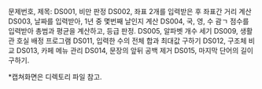 문제번호, 제목: 
DS001, 비만 판정
DS002, 좌표 2개를 입력받은 후 좌표간 거리 계산
DS003, 날짜를 입력받아, 1년 중 몇번째 날인지 계산
DS004, 국, 영, 수 괌ㄱ 점수를 입력받아 총범과 평균을 계산하고, 등급 판정.
DS005, 알파벳 개수 세기
DS009, 생활관 호실 배정 프로그램
DS011, 입력한 수의 전체 합과 최대값 구하기
DS012, 구조체 비교
DS013, 카페 메뉴 관리
DS014, 문장의 앞뒤 공백 제거
DS015, 마지막 단어의 길이 구하기. 

*캡쳐화면은 디렉토리 파일 참고. 